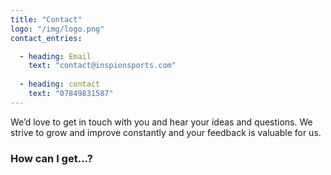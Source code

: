 ```yaml
---
title: "Contact"
logo: "/img/logo.png"
contact_entries:

  - heading: Email
    text: "contact@inspionsports.com"
    
  - heading: contact
    text: "07849831587"
---
```


We’d love to get in touch with you and hear your ideas and
questions. We strive to grow and improve constantly and your feedback
is valuable for us.

<h3 class="f4 b lh-title mb2">How can I get…?</h3>



